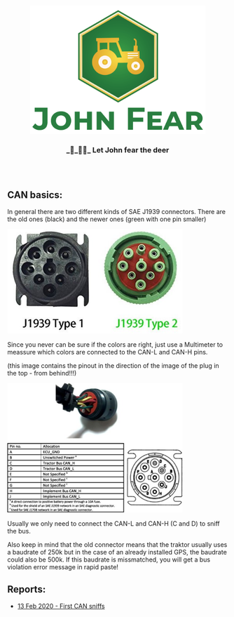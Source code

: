 <p align="center">
  <img width="400" src="assets/logo.png">
  <h3 align="center">_🦌_🚜💨_ Let John fear the deer</h3>
</p>
<br><br>

## CAN basics:
In general there are two different kinds of SAE J1939 connectors. There are the old ones (black) and the newer ones (green with one pin smaller)

<img width="400" src="assets/j1939.jpg">

Since you never can be sure if the colors are right, just use a Multimeter to meassure which colors are connected to the CAN-L and CAN-H pins.

(this image contains the pinout in the direction of the image of the plug in the top - from behind!!!)

<img width="400" src="assets/canPinout.jpg">

Usually we only need to connect the CAN-L and CAN-H (C and D) to sniff the bus.

Also keep in mind that the old connector means that the traktor usually uses a baudrate of 250k but in the case of an already installed GPS, the baudrate could also be 500k. If this baudrate is missmatched, you will get a bus violation error message in rapid paste!

## Reports:

* [13 Feb 2020 - First CAN sniffs](../../captures/13Feb2020.pcapng)